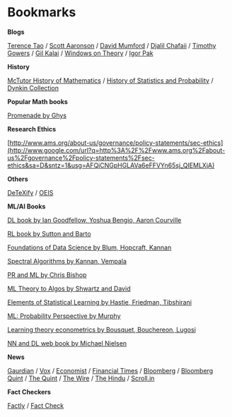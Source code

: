 # Bookmarks 

**Blogs**

[Terence Tao](https://terrytao.wordpress.com/) / [Scott Aaronson](https://www.scottaaronson.com/blog/) / [David Mumford](http://www.dam.brown.edu/people/mumford/blog.html) / [Djalil Chafaii](http://djalil.chafai.net/blog/) / [Timothy Gowers](https://gowers.wordpress.com/) / [Gil Kalai](https://gilkalai.wordpress.com/) / [Windows on Theory](https://windowsontheory.org/) / [Igor Pak](https://igorpak.wordpress.com/)



**History**

[McTutor History of Mathematics](http://www-history.mcs.st-and.ac.uk/) / [History of Statistics and Probability](http://mnstats.morris.umn.edu/introstat/history/indexhistory.shtml) / [Dynkin Collection](http://dynkincollection.library.cornell.edu/)

**Popular Math books**

[Promenade by Ghys](http://perso.ens-lyon.fr/ghys/promenade/)

**Research Ethics**

[http://www.ams.org/about-us/governance/policy-statements/sec-ethics](http://www.google.com/url?q=http%3A%2F%2Fwww.ams.org%2Fabout-us%2Fgovernance%2Fpolicy-statements%2Fsec-ethics&sa=D&sntz=1&usg=AFQjCNGpHGLAVa6eFFVYn65sj_QIEMLXjA)

**Others**

[DeTeXify](http://detexify.kirelabs.org/classify.html) / [OEIS](https://oeis.org/)



**ML/AI Books**

[DL book by Ian Goodfellow, Yoshua Bengio, Aaron Courville](https://www.deeplearningbook.org/)

[RL book by Sutton and Barto](http://incompleteideas.net/book/RLbook2018.pdf)

[Foundations of Data Science by Blum, Hopcraft, Kannan](https://www.cs.cornell.edu/jeh/book.pdf)

[Spectral Algorithms by Kannan, Vempala](https://www.cc.gatech.edu/~vempala/spectralbook.pdf)

[PR and ML by Chris Bishop](https://www.microsoft.com/en-us/research/uploads/prod/2006/01/Bishop-Pattern-Recognition-and-Machine-Learning-2006.pdf)

 [ML Theory to Algos by Shwartz and David](https://www.cs.huji.ac.il/~shais/UnderstandingMachineLearning/understanding-machine-learning-theory-algorithms.pdf)

 [Elements of Statistical Learning by Hastie, Friedman, Tibshirani](https://web.stanford.edu/~hastie/ElemStatLearn/printings/ESLII_print12.pdf)

[ML: Probability Perspective by Murphy](https://github.com/jonesgithub/book-1/blob/master/ML%20Machine%20Learning-A%20Probabilistic%20Perspective.pdf)

[Learning theory econometrics by Bousquet, Bouchereon, Lugosi](http://www.econ.upf.edu/~lugosi/mlss_slt.pdf)

[NN and DL web book by Michael Nielsen](http://neuralnetworksanddeeplearning.com/index.html)


**News**

[Gaurdian](https://www.theguardian.com/international) / [Vox](https://www.vox.com) / [Economist](https://www.economist.com) / [Financial Times](https://www.ft.com) / [Bloomberg](https://www.bloomberg.com)
/ [Bloomberg Quint](https://www.bloombergquint.com) / [The Quint](https://www.thequint.com/) / [The Wire](https://www.thewire.com) / [The Hindu](https://www.thehindu.com) / [Scroll.in](https://www.scroll.in)

**Fact Checkers**

[Factly](https://factly.in/) / [Fact Check](https://www.factcheck.org/)  









